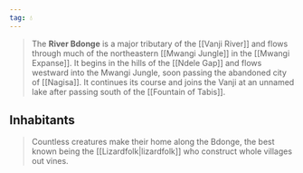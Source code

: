 ```yaml
---
tag: 💧
---
```

> The **River Bdonge** is a major tributary of the [[Vanji River]] and flows through much of the northeastern [[Mwangi Jungle]] in the [[Mwangi Expanse]]. It begins in the hills of the [[Ndele Gap]] and flows westward into the Mwangi Jungle, soon passing the abandoned city of [[Nagisa]]. It continues its course and joins the Vanji at an unnamed lake after passing south of the [[Fountain of Tabis]].


## Inhabitants

> Countless creatures make their home along the Bdonge, the best known being the [[Lizardfolk|lizardfolk]] who construct whole villages out vines.








